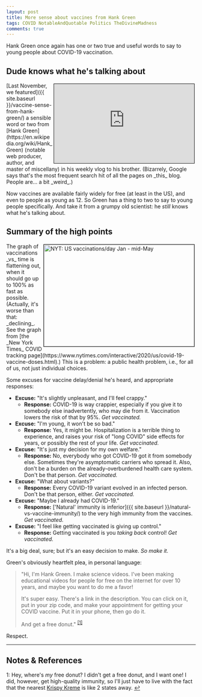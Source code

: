 ```yaml
---
layout: post
title: More sense about vaccines from Hank Green
tags: COVID NotableAndQuotable Politics TheDivineMadness
comments: true
---
```


Hank Green once again has one or two true and useful words to say to young people about COVID-19
vaccination.  


## Dude knows what he's talking about  

<iframe width="373" height="210" src="https://www.youtube.com/embed/H0Y7sUfLFEA" allow="accelerometer; encrypted-media; gyroscope; picture-in-picture" allowfullscreen style="float: right; margin: 3px 3px 3px 3px; border: 1px solid #000000;"></iframe>
[Last November, we featured]({{ site.baseurl }}/vaccine-sense-from-hank-green/) a sensible
word or two from [Hank Green](https://en.wikipedia.org/wiki/Hank_Green) (notable web
producer, author, and master of miscellany) in his weekly vlog to his brother.  (Bizarrely,
Google says that's the most frequent search hit of all the pages on _this_ blog.  People are&hellip;
a bit _weird_.)  

Now vaccines are available fairly widely for free (at least in the US), and even to people
as young as 12.  So Green has a thing to two to say to young people specifically.  And take
it from a grumpy old scientist: he _still_ knows what he's talking about.  


## Summary of the high points  

<img src="{{ site.baseurl }}/images/2021-05-12-more-vaccine-sense-from-hank-green-nyt.jpg" width="400" height="270" alt="NYT: US vaccinations/day Jan - mid-May" title="NYT: US vaccinations/day Jan - mid-May" style="float: right; margin: 3px 3px 3px 3px; border: 1px solid #000000;"/>
The graph of vaccinations _vs_ time is flattening out, when it should go up to 100% as fast as possible.  (Actually, it's worse than that: _declining_.  See the graph from [the _New York Times_ COVID tracking page](https://www.nytimes.com/interactive/2020/us/covid-19-vaccine-doses.html).)  This is a problem: a public health problem, i.e., for all of us, not just individual choices.  

Some excuses for vaccine delay/denial he's heard, and appropriate responses:  
- __Excuse:__ "It's slightly unpleasant, and I'll feel crappy."  
  - __Response:__ COVID-19 is way crappier, especially if you give it to somebody else
	inadvertently, who may die from it. Vaccination lowers the risk of that by 95%.  _Get vaccinated._  
- __Excuse:__ "I'm young, it won't be so bad."  
  - __Response:__ Yes, it might be.  Hospitalization is a terrible thing to experience,
	and raises your risk of "long COVID" side effects for years, or possibly the rest of
	your life.  _Get vaccinated._  
- __Excuse:__ "It's just my decision for my own welfare."  
  - __Response:__ No, everybody who got COVID-19 got it from somebody else.  Sometimes
	they're asymptomatic carriers who spread it.  Also, don't be a burden on the
	already-overburdened health care system.  Don't be that person.  _Get vaccinated._  
- __Excuse:__ "What about variants?"  
  - __Response:__ Every COVID-19 variant evolved in an infected person.  Don't be that
	person, either.  _Get vaccinated._  
- __Excuse:__ "Maybe I already had COVID-19."  
  - __Response:__
	['Natural' immunity is inferior]({{ site.baseurl }}/natural-vs-vaccine-immunity/) to
	the very high immunity from the vaccines.  _Get vaccinated._  
- __Excuse:__ "I feel like getting vaccinated is giving up control."  
  - __Response:__ Getting vaccinated is you _taking back_ control!  _Get vaccinated._  

It's a big deal, sure; but it's an easy decision to make.  _So make it._  

Green's obviously heartfelt plea, in personal language:  
> "Hi, I'm Hank Green.  I make science videos.  I've been making educational videos for
> people for free on the internet for over 10 years, and maybe you want to do me a favor!  
>   
> It's super easy.  There's a link in the description.  You can click on it, put in your
> zip code, and make your appointment for getting your COVID vaccine.  Put it in your
> phone, then go do it.  
>  
> And get a free donut." <sup id="fn1a">[[1]](#fn1)</sup>  

Respect.  

---

## Notes &amp; References  

<!--
<sup id="fn1a">[[1]](#fn1)</sup>
<a id="fn1">1</a>: [↩](#fn1a)  
-->

<a id="fn1">1</a>: Hey, where's _my_ free donut?  I didn't get a free donut, and I want one!  I did, however, get high-quality immunity, so I'll just have to live with the fact that the nearest [Krispy Kreme](https://www.cnbc.com/2021/03/31/free-with-covid-vaccine-krispy-kreme-marijuana-beer-and-more.html) is like 2 states away. [↩](#fn1a)  
